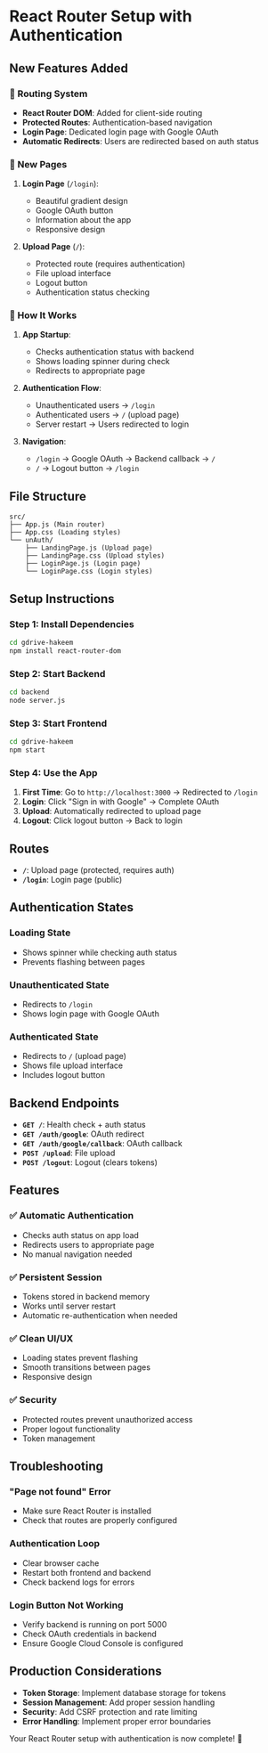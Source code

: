 # React Router Setup with Authentication

## **New Features Added**

### **🔧 Routing System**
- **React Router DOM**: Added for client-side routing
- **Protected Routes**: Authentication-based navigation
- **Login Page**: Dedicated login page with Google OAuth
- **Automatic Redirects**: Users are redirected based on auth status

### **🎨 New Pages**

1. **Login Page** (`/login`):
   - Beautiful gradient design
   - Google OAuth button
   - Information about the app
   - Responsive design

2. **Upload Page** (`/`):
   - Protected route (requires authentication)
   - File upload interface
   - Logout button
   - Authentication status checking

### **🔄 How It Works**

1. **App Startup**:
   - Checks authentication status with backend
   - Shows loading spinner during check
   - Redirects to appropriate page

2. **Authentication Flow**:
   - Unauthenticated users → `/login`
   - Authenticated users → `/` (upload page)
   - Server restart → Users redirected to login

3. **Navigation**:
   - `/login` → Google OAuth → Backend callback → `/`
   - `/` → Logout button → `/login`

## **File Structure**

```
src/
├── App.js (Main router)
├── App.css (Loading styles)
└── unAuth/
    ├── LandingPage.js (Upload page)
    ├── LandingPage.css (Upload styles)
    ├── LoginPage.js (Login page)
    └── LoginPage.css (Login styles)
```

## **Setup Instructions**

### **Step 1: Install Dependencies**
```bash
cd gdrive-hakeem
npm install react-router-dom
```

### **Step 2: Start Backend**
```bash
cd backend
node server.js
```

### **Step 3: Start Frontend**
```bash
cd gdrive-hakeem
npm start
```

### **Step 4: Use the App**
1. **First Time**: Go to `http://localhost:3000` → Redirected to `/login`
2. **Login**: Click "Sign in with Google" → Complete OAuth
3. **Upload**: Automatically redirected to upload page
4. **Logout**: Click logout button → Back to login

## **Routes**

- **`/`**: Upload page (protected, requires auth)
- **`/login`**: Login page (public)

## **Authentication States**

### **Loading State**
- Shows spinner while checking auth status
- Prevents flashing between pages

### **Unauthenticated State**
- Redirects to `/login`
- Shows login page with Google OAuth

### **Authenticated State**
- Redirects to `/` (upload page)
- Shows file upload interface
- Includes logout button

## **Backend Endpoints**

- **`GET /`**: Health check + auth status
- **`GET /auth/google`**: OAuth redirect
- **`GET /auth/google/callback`**: OAuth callback
- **`POST /upload`**: File upload
- **`POST /logout`**: Logout (clears tokens)

## **Features**

### **✅ Automatic Authentication**
- Checks auth status on app load
- Redirects users to appropriate page
- No manual navigation needed

### **✅ Persistent Session**
- Tokens stored in backend memory
- Works until server restart
- Automatic re-authentication when needed

### **✅ Clean UI/UX**
- Loading states prevent flashing
- Smooth transitions between pages
- Responsive design

### **✅ Security**
- Protected routes prevent unauthorized access
- Proper logout functionality
- Token management

## **Troubleshooting**

### **"Page not found" Error**
- Make sure React Router is installed
- Check that routes are properly configured

### **Authentication Loop**
- Clear browser cache
- Restart both frontend and backend
- Check backend logs for errors

### **Login Button Not Working**
- Verify backend is running on port 5000
- Check OAuth credentials in backend
- Ensure Google Cloud Console is configured

## **Production Considerations**

- **Token Storage**: Implement database storage for tokens
- **Session Management**: Add proper session handling
- **Security**: Add CSRF protection and rate limiting
- **Error Handling**: Implement proper error boundaries

Your React Router setup with authentication is now complete! 🎉
